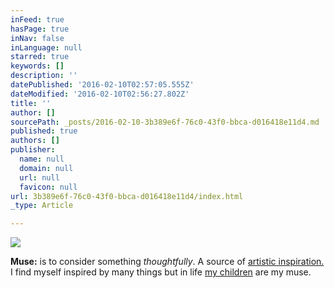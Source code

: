 ```yaml
---
inFeed: true
hasPage: true
inNav: false
inLanguage: null
starred: true
keywords: []
description: ''
datePublished: '2016-02-10T02:57:05.555Z'
dateModified: '2016-02-10T02:56:27.802Z'
title: ''
author: []
sourcePath: _posts/2016-02-10-3b389e6f-76c0-43f0-bbca-d016418e11d4.md
published: true
authors: []
publisher:
  name: null
  domain: null
  url: null
  favicon: null
url: 3b389e6f-76c0-43f0-bbca-d016418e11d4/index.html
_type: Article

---
```

![](https://the-grid-user-content.s3-us-west-2.amazonaws.com/28dd3e4c-32be-439b-880a-2351a70b7fd0.jpg)

**Muse:** is to consider something _thoughtfully_. A source of [artistic inspiration.][0] I find myself inspired by many things but in life [my children][1] are my muse. 

[0]: https://www.facebook.com/RebeccasPics/
[1]: https://app.thegrid.io/posts/22ed0211-6bf0-4a47-9862-f22ae24dd543